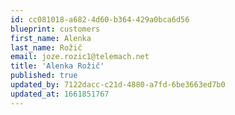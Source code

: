 ```yaml
---
id: cc081018-a682-4d60-b364-429a0bca6d56
blueprint: customers
first_name: Alenka
last_name: Rožič
email: joze.rozic1@telemach.net
title: 'Alenka Rožič'
published: true
updated_by: 7122dacc-c21d-4880-a7fd-6be3663ed7b0
updated_at: 1661851767
---
```

